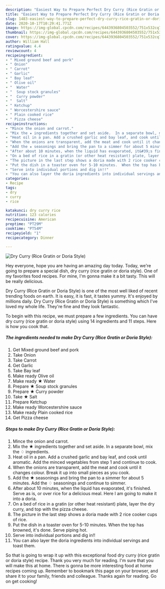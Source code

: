 ```yaml
---
description: "Easiest Way to Prepare Perfect Dry Curry (Rice Gratin or Doria Style)"
title: "Easiest Way to Prepare Perfect Dry Curry (Rice Gratin or Doria Style)"
slug: 1483-easiest-way-to-prepare-perfect-dry-curry-rice-gratin-or-doria-style
date: 2020-10-17T10:29:41.771Z
image: https://img-global.cpcdn.com/recipes/6443936804503552/751x532cq70/dry-curry-rice-gratin-or-doria-style-recipe-main-photo.jpg
thumbnail: https://img-global.cpcdn.com/recipes/6443936804503552/751x532cq70/dry-curry-rice-gratin-or-doria-style-recipe-main-photo.jpg
cover: https://img-global.cpcdn.com/recipes/6443936804503552/751x532cq70/dry-curry-rice-gratin-or-doria-style-recipe-main-photo.jpg
author: William Hall
ratingvalue: 4.4
reviewcount: 4
recipeingredient:
- " Mixed ground beef and pork"
- " Onion"
- " Carrot"
- " Garlic"
- " Bay leaf"
- " Olive oil"
- "  Water"
- "  Soup stock granules"
- "  Curry powder"
- "  Salt"
- " Ketchup"
- " Worcestershire sauce"
- " Plain cooked rice"
- " Pizza cheese"
recipeinstructions:
- "Mince the onion and carrot."
- "Mix the ★ ingredients together and set aside.  In a separate bowl, mix the ♢ ingredients."
- "Heat oil in a pan. Add a crushed garlic and bay leaf, and cook until aromatic.  Add the minced vegetables from step 1 and continue to cook."
- "When the onions are transparent, add the meat and cook until it changes colour.  Break it up into small pieces as you cook."
- "Add the ★ seasonings and bring the pan to a simmer for about 5 minutes.  Add the ♢ seasonings and continue to simmer."
- "After about 10 minutes, when the liquid has evaporated, it&#39;s finished.  Serve as is, or over rice for a delicious meal. Here I am going to make it into a doria."
- "On a bed of rice in a gratin (or other heat resistant) plate, layer the dry curry, and top with the pizza cheese."
- "The picture in the last step shows a doria made with 2 rice cooker cups of rice."
- "Put the dish in a toaster oven for 5-10 minutes.  When the top has browned, it&#39;s done. Serve piping hot."
- "Serve into individual portions and dig in!!"
- "You can also layer the doria ingredients into individual servings and toast them."
categories:
- Recipe
tags:
- dry
- curry
- rice

katakunci: dry curry rice 
nutrition: 123 calories
recipecuisine: American
preptime: "PT29M"
cooktime: "PT54M"
recipeyield: "1"
recipecategory: Dinner

---
```



![Dry Curry (Rice Gratin or Doria Style)](https://img-global.cpcdn.com/recipes/6443936804503552/751x532cq70/dry-curry-rice-gratin-or-doria-style-recipe-main-photo.jpg)

Hey everyone, hope you are having an amazing day today. Today, we're going to prepare a special dish, dry curry (rice gratin or doria style). One of my favorites food recipes. For mine, I'm gonna make it a bit tasty. This will be really delicious.



Dry Curry (Rice Gratin or Doria Style) is one of the most well liked of recent trending foods on earth. It is easy, it is fast, it tastes yummy. It's enjoyed by millions daily. Dry Curry (Rice Gratin or Doria Style) is something which I've loved my whole life. They're fine and they look fantastic.


To begin with this recipe, we must prepare a few ingredients. You can have dry curry (rice gratin or doria style) using 14 ingredients and 11 steps. Here is how you cook that.

<!--inarticleads1-->

##### The ingredients needed to make Dry Curry (Rice Gratin or Doria Style):

1. Get  Mixed ground beef and pork
1. Take  Onion
1. Take  Carrot
1. Get  Garlic
1. Take  Bay leaf
1. Make ready  Olive oil
1. Make ready  ★ Water
1. Prepare  ★ Soup stock granules
1. Prepare  ★ Curry powder
1. Take  ★ Salt
1. Prepare  Ketchup
1. Make ready  Worcestershire sauce
1. Make ready  Plain cooked rice
1. Get  Pizza cheese




<!--inarticleads2-->

##### Steps to make Dry Curry (Rice Gratin or Doria Style):

1. Mince the onion and carrot.
1. Mix the ★ ingredients together and set aside.  In a separate bowl, mix the ♢ ingredients.
1. Heat oil in a pan. Add a crushed garlic and bay leaf, and cook until aromatic.  Add the minced vegetables from step 1 and continue to cook.
1. When the onions are transparent, add the meat and cook until it changes colour.  Break it up into small pieces as you cook.
1. Add the ★ seasonings and bring the pan to a simmer for about 5 minutes.  Add the ♢ seasonings and continue to simmer.
1. After about 10 minutes, when the liquid has evaporated, it&#39;s finished.  Serve as is, or over rice for a delicious meal. Here I am going to make it into a doria.
1. On a bed of rice in a gratin (or other heat resistant) plate, layer the dry curry, and top with the pizza cheese.
1. The picture in the last step shows a doria made with 2 rice cooker cups of rice.
1. Put the dish in a toaster oven for 5-10 minutes.  When the top has browned, it&#39;s done. Serve piping hot.
1. Serve into individual portions and dig in!!
1. You can also layer the doria ingredients into individual servings and toast them.




So that is going to wrap it up with this exceptional food dry curry (rice gratin or doria style) recipe. Thank you very much for reading. I'm sure that you will make this at home. There is gonna be more interesting food at home recipes coming up. Remember to bookmark this page on your browser, and share it to your family, friends and colleague. Thanks again for reading. Go on get cooking!
